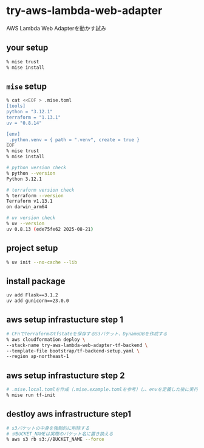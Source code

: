 # try-aws-lambda-web-adapter

AWS Lambda Web Adapterを動かす試み

## your setup

```bash
% mise trust
% mise install
```

## `mise` setup

```bash
% cat <<EOF > .mise.toml
[tools]
python = "3.12.1"
terraform = "1.13.1"
uv = "0.8.14"

[env]
_.python.venv = { path = ".venv", create = true }
EOF
% mise trust
% mise install

# python version check
% python --version
Python 3.12.1

# terraform version check
% terraform --version
Terraform v1.13.1
on darwin_arm64

# uv version check
% uv --version
uv 0.8.13 (ede75fe62 2025-08-21)

```

## project setup

```bash
% uv init --no-cache --lib
```

## install package

```bash
uv add Flask==3.1.2
uv add gunicorn==23.0.0
```

## aws setup infrastucture step 1

```bash
# CFnでTerraformのtfstateを保存するS3バケット、DynamoDBを作成する
% aws cloudformation deploy \
--stack-name try-aws-lambda-web-adapter-tf-backend \
--template-file bootstrap/tf-backend-setup.yaml \
--region ap-northeast-1
```

## aws setup infrastucture step 2

```bash
# .mise.local.tomlを作成（.mise.example.tomlを参考）し、envを定義した後に実行
% mise run tf-init
```

## destloy aws infrastructure step1

```bash
# s3バケットの中身を強制的に削除する
# ※BUCKET_NAMEは実際のバケット名に置き換える
% aws s3 rb s3://BUCKET_NAME --force
```
